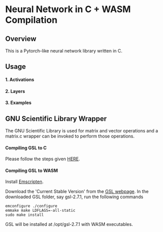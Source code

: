 # Neural Network in C + WASM Compilation

## Overview

This is a Pytorch-like neural network library written in C.

## Usage

#### 1. Activations


#### 2. Layers

#### 3. Examples


## GNU Scientific Library Wrapper

The GNU Scientific Library is used for matrix and vector operations and a matrix.c wrapper can be invoked to perform those operations. 

#### Compiling GSL to C
Please follow the steps given [HERE](https://coral.ise.lehigh.edu/jild13/2016/07/11/hello/).
#### Compiling GSL to WASM
Install [Emscripten](https://emscripten.org/docs/getting_started/downloads.html).

Download the 'Current Stable Version' from the [GSL webpage](https://www.gnu.org/software/gsl/).
In the downloaded GSL folder, say gsl-2.7.1, run the following commands

```
emconfigure ./configure
emmake make LDFLAGS=-all-static
sudo make install
```

GSL will be installed at /opt/gsl-2.7.1 with WASM executables.





